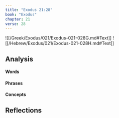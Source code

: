 ```yaml
---
title: "Exodus 21:28"
book: "Exodus"
chapter: 21
verse: 28
---
```

![[/Greek/Exodus/021/Exodus-021-028G.md#Text]]
![[/Hebrew/Exodus/021/Exodus-021-028H.md#Text]]

## Analysis

#### Words

#### Phrases

#### Concepts

## Reflections
